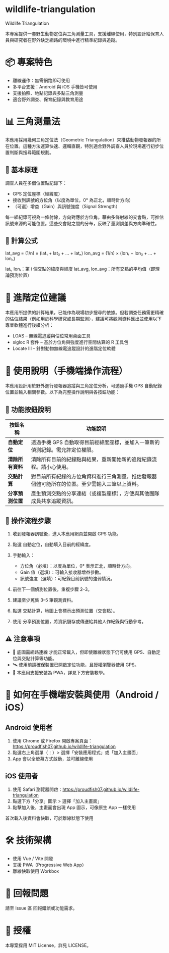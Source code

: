 # wildlife-triangulation

Wildlife Triangulation

本專案提供一套野生動物定位與三角測量工具，支援離線使用，特別設計給保育人員與研究者在野外缺乏網路的環境中進行精準紀錄與追蹤。

# 📦 專案特色
- 離線運作：無需網路即可使用
- 多平台支援：Android 與 iOS 手機皆可使用
- 支援拍照、地點記錄與多點三角測量
- 適合野外調查、保育紀錄與教育用途

# 📊 三角測量法
本應用採用幾何三角定位法（Geometric Triangulation）來推估動物發報器的所在位置。這種方法運算快速、邏輯直觀，特別適合野外調查人員於現場進行初步位置判斷與搜尋範圍規劃。

## 🔧 基本原理
調查人員在多個位置點記錄下：
- GPS 定位座標（經緯度）
- 接收到訊號的方位角（以度為單位，0° 為正北，順時針方向）
- （可選）增益（Gain）與訊號強度（Signal Strength）

每一組紀錄可視為一條射線，方向對應於方位角。藉由多條射線的交會點，可推估訊號來源的可能位置。這些交會點之間的分布，反映了量測誤差與方向準確性。

## 🧪 計算公式

lat_avg = (1/n) × (lat₁ + lat₂ + ... + latₙ)
lon_avg = (1/n) × (lon₁ + lon₂ + ... + lonₙ)

latᵢ, lonᵢ：第 i 個交點的緯度與經度
lat_avg, lon_avg：所有交點的平均值（即理論預測位置）

# 📌 進階定位建議
本應用所提供的計算結果，已能作為現場初步搜尋的依據。但若調查任務需更精確的估位結果（例如用於科學研究或長期監測），建議可將觀測資料匯出並使用以下專業軟體進行後續分析：
- LOAS – 無線電追蹤與估位常用桌面工具
- sigloc R 套件 – 基於方位角與強度進行空間估算的 R 工具包
- Locate III – 針對動物無線電追蹤設計的進階定位軟體

# 📖 使用說明（手機端操作流程）
本應用設計用於野外進行發報器追蹤與三角定位分析，可透過手機 GPS 自動紀錄位置並輸入相關參數。以下為完整操作說明與各按鈕功能：

## 🔘 功能按鈕說明
| 按鈕名稱       | 功能說明                                            |
| ---------- | ----------------------------------------------- |
| **自動定位**   | 透過手機 GPS 自動取得目前經緯度座標，並加入一筆新的偵測紀錄。需允許定位權限。       |
| **清除所有資料** | 清除所有目前的紀錄點與結果，重新開始新的追蹤紀錄流程。請小心使用。               |
| **交點計算**   | 對目前所有紀錄的方位角資料進行三角測量，推估發報器個體可能所在的位置。至少需輸入三筆以上資料。 |
| **分享預測位置** | 產生預測交點的分享連結（或複製座標），方便與其他團隊成員共享追蹤資訊。             |


## 🧭 操作流程步驟
1. 收到發報器訊號後，進入本應用網頁並開啟 GPS 功能。
2. 點選 自動定位，自動填入目前的經緯度。
3. 手動輸入：
   - 方位角（必填）：以度為單位，0° 表示正北，順時針方向。
   - Gain 值（選填）：可輸入接收器增益參數。
   - 訊號強度（選填）：可紀錄目前訊號的強弱情況。

4. 前往下一個偵測位置後，重複步驟 2–3。
5. 建議至少蒐集 3–5 筆觀測資料。
6. 點選 交點計算，地圖上會標示出預測位置（交會點）。
7. 使用 分享預測位置，將資訊儲存或傳送給其他人作紀錄與行動參考。

## ⚠️ 注意事項
- 📡 底圖需網路連線 才能正常載入，但即使離線狀態下仍可使用 GPS、自動定位與交點計算等功能。
- 🛰️ 使用前請確保裝置已開啟定位功能，且授權瀏覽器使用 GPS。
- 📱 本應用支援安裝為 PWA，詳見下方安裝教學。

# 📱 如何在手機端安裝與使用（Android / iOS）

## Android 使用者 
1. 使用 Chrome 或 Firefox 開啟專案頁面：https://proudfish07.github.io/wildlife-triangulation
2. 點選右上角選單（⋮）> 選擇「安裝應用程式」或「加入主畫面」
3. App 會以全螢幕方式啟動，並可離線使用

## iOS 使用者
1. 使用 Safari 瀏覽器開啟：https://proudfish07.github.io/wildlife-triangulation
2. 點選下方「分享」圖示 > 選擇「加入主畫面」
3. 點擊加入後，主畫面會出現 App 圖示，可像原生 App 一樣使用

首次載入後資料會快取，可於離線狀態下使用

# 🛠️ 技術架構
- 使用 Vue / Vite 開發
- 支援 PWA（Progressive Web App）
- 離線快取使用 Workbox

# 🐛 回報問題
請至 Issue 區 回報錯誤或功能需求。

# 📄 授權
本專案採用 MIT License，詳見 LICENSE。
